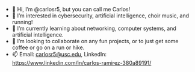 - 👋 Hi, I’m @carlosr5, but you can call me Carlos!
- 👀 I’m interested in cybersecurity, artificial intelligence, choir music, and running!
- 🌱 I’m currently learning about networking, computer systems, and artificial intelligence.
- 💞️ I’m looking to collaborate on any fun projects, or to just get some coffee or go on a run or hike.
- 📫 Email: carlosr5@usc.edu, LinkedIn: https://www.linkedin.com/in/carlos-ramirez-380a89191/

<!---
carlosr5/carlosr5 is a ✨ special ✨ repository because its `README.md` (this file) appears on your GitHub profile.
You can click the Preview link to take a look at your changes.
--->
